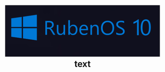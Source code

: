 <h1 align="center">
  <img src="https://raw.githubusercontent.com/WorldOFWindows/RubenOS/main/rubenos_banner.png" "width="100" "height=100" "style="border-radius: 20px"></a>
text

